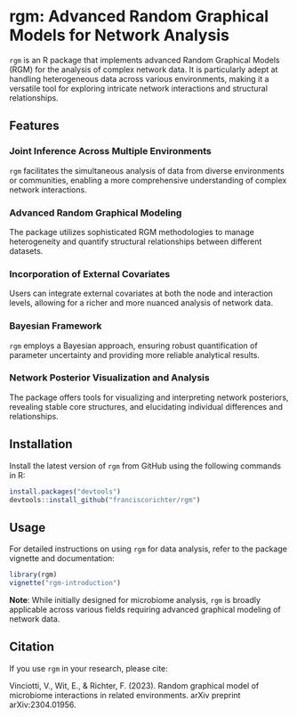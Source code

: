 # rgm: Advanced Random Graphical Models for Network Analysis

`rgm` is an R package that implements advanced Random Graphical Models (RGM) for the analysis of complex network data. It is particularly adept at handling heterogeneous data across various environments, making it a versatile tool for exploring intricate network interactions and structural relationships.

## Features

### Joint Inference Across Multiple Environments
`rgm` facilitates the simultaneous analysis of data from diverse environments or communities, enabling a more comprehensive understanding of complex network interactions.

### Advanced Random Graphical Modeling
The package utilizes sophisticated RGM methodologies to manage heterogeneity and quantify structural relationships between different datasets.

### Incorporation of External Covariates
Users can integrate external covariates at both the node and interaction levels, allowing for a richer and more nuanced analysis of network data.

### Bayesian Framework
`rgm` employs a Bayesian approach, ensuring robust quantification of parameter uncertainty and providing more reliable analytical results.

### Network Posterior Visualization and Analysis
The package offers tools for visualizing and interpreting network posteriors, revealing stable core structures, and elucidating individual differences and relationships.

## Installation

Install the latest version of `rgm` from GitHub using the following commands in R:

```R
install.packages("devtools")
devtools::install_github("franciscorichter/rgm")
```

## Usage

For detailed instructions on using `rgm` for data analysis, refer to the package vignette and documentation:

```R
library(rgm)
vignette("rgm-introduction")
```

**Note**: While initially designed for microbiome analysis, `rgm` is broadly applicable across various fields requiring advanced graphical modeling of network data.

## Citation

If you use `rgm` in your research, please cite:

Vinciotti, V., Wit, E., & Richter, F. (2023). Random graphical model of microbiome interactions in related environments. arXiv preprint arXiv:2304.01956.
